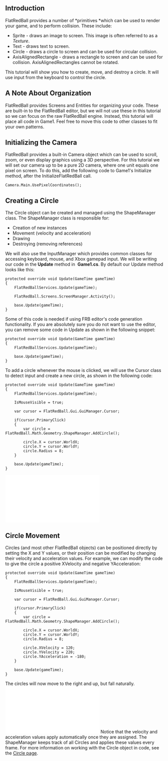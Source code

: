 ## Introduction

FlatRedBall provides a number of *primitives *which can be used to render your game, and to perform collision. These include:

-   Sprite - draws an image to screen. This image is often referred to as a *Texture*.
-   Text - draws text to screen.
-   Circle - draws a circle to screen and can be used for circular collision.
-   AxisAlignedRectangle - draws a rectangle to screen and can be used for collision. AxisAlignedRectangles cannot be rotated.

This tutorial will show you how to create, move, and destroy a circle. It will use input from the keyboard to control the circle.

## A Note About Organization

FlatRedBall provides Screens and Entities for organizing your code. These are built-in to the FlatRedBall editor, but we will not use these in this tutorial so we can focus on the raw FlatRedBall engine. Instead, this tutorial will place all code in Game1. Feel free to move this code to other classes to fit your own patterns.

## Initializing the Camera

FlatRedBall provides a built-in Camera object which can be used to scroll, zoom, or even display graphics using a 3D perspective. For this tutorial we will set our camera up to be a pure 2D camera, where one unit equals one pixel on screen. To do this, add the following code to Game1's Initialize method, after the InitializeFlatRedBall call.

    Camera.Main.UsePixelCoordinates();

## Creating a Circle

The Circle object can be created and managed using the ShapeManager class. The ShapeManager class is responsible for:

-   Creation of new instances
-   Movement (velocity and acceleration)
-   Drawing
-   Destroying (removing references)

We will also use the InputManager which provides common classes for accessing keyboard, mouse, and Xbox gamepad input. We will be writing our code in the **Update** method in  **Game1.cs**. By default our Update method looks like this:

    protected override void Update(GameTime gameTime)
    {
        FlatRedBallServices.Update(gameTime);

        FlatRedBall.Screens.ScreenManager.Activity();

        base.Update(gameTime);
    }

Some of this code is needed if using FRB editor's code generation functionality. If you are absolutely sure you do not want to use the editor, you can remove some code in Update as shown in the following snippet:

    protected override void Update(GameTime gameTime)
    {
        FlatRedBallServices.Update(gameTime);

        base.Update(gameTime);
    }

To add a circle whenever the mouse is clicked, we will use the Cursor class to detect input and create a new circle, as shown in the following code:

    protected override void Update(GameTime gameTime)
    {
        FlatRedBallServices.Update(gameTime);

        IsMouseVisible = true;

        var cursor = FlatRedBall.Gui.GuiManager.Cursor;

        if(cursor.PrimaryClick)
        {
            var circle = FlatRedBall.Math.Geometry.ShapeManager.AddCircle();

            circle.X = cursor.WorldX;
            circle.Y = cursor.WorldY;
            circle.Radius = 8;
        }

        base.Update(gameTime);
    }

[![](/wp-content/uploads/2019/10/18_08-40-34.gif.md)](/wp-content/uploads/2019/10/18_08-40-34.gif.md)

## Circle Movement

Circles (and most other FlatRedBall objects) can be positioned directly by setting the X and Y values, or their position can be modified by changing their velocity and acceleration values. For example, we can modify the code to give the circle a positive XVelocity and negative YAcceleration:

    protected override void Update(GameTime gameTime)
    {
        FlatRedBallServices.Update(gameTime);

        IsMouseVisible = true;

        var cursor = FlatRedBall.Gui.GuiManager.Cursor;

        if(cursor.PrimaryClick)
        {
            var circle = FlatRedBall.Math.Geometry.ShapeManager.AddCircle();

            circle.X = cursor.WorldX;
            circle.Y = cursor.WorldY;
            circle.Radius = 8;

            circle.XVelocity = 120;
            circle.YVelocity = 220;
            circle.YAcceleration = -180;
        }

        base.Update(gameTime);
    }

The circles will now move to the right and up, but fall naturally. [![](/wp-content/uploads/2019/10/18_08-44-03.gif.md)](/wp-content/uploads/2019/10/18_08-44-03.gif.md) Notice that the velocity and acceleration values apply automatically once they are assigned. The ShapeManager keeps track of all Circles and applies these values every frame. For more information on working with the Circle object in code, see the [Circle page](/documentation/api/flatredball/flatredball-math/flatredball-math-geometry/flatredball-math-geometry-circle.md).
